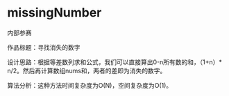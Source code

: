 # missingNumber
内部参赛

作品标题：寻找消失的数字


设计思路：根据等差数列求和公式，我们可以直接算出0-n所有数的和，（1+n）* n/2。然后再计算数组nums和，两者的差即为消失的数字。


算法分析：这种方法时间复杂度为O(N)，空间复杂度为O(1)。
